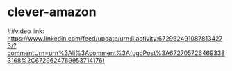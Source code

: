 # clever-amazon

##video link:
https://www.linkedin.com/feed/update/urn:li:activity:6729624910878134273/?commentUrn=urn%3Ali%3Acomment%3A(ugcPost%3A6727057264693383168%2C6729624769953714176)
